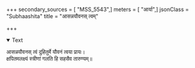 +++
secondary_sources = [ "MSS_5543",]
meters = [ "आर्या",]
jsonClass = "Subhaashita"
title = "आसन्नयौवनस् त्वम्"

+++

<details open><summary>Text</summary>

आसन्नयौवनस् त्वं दुहितुर्मे यौवनं त्वया प्रायः।  
क्षपितमलक्ष्यं स्त्रीणां गलति हि सहसैव तारुण्यम्॥
</details>
